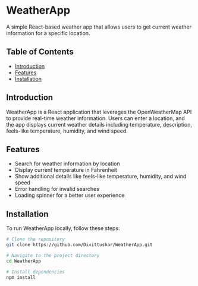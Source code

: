# WeatherApp

A simple React-based weather app that allows users to get current weather information for a specific location.

## Table of Contents

- [Introduction](#introduction)
- [Features](#features)
- [Installation](#installation)

## Introduction

WeatherApp is a React application that leverages the OpenWeatherMap API to provide real-time weather information. Users can enter a location, and the app displays current weather details including temperature, description, feels-like temperature, humidity, and wind speed.

## Features

- Search for weather information by location
- Display current temperature in Fahrenheit
- Show additional details like feels-like temperature, humidity, and wind speed
- Error handling for invalid searches
- Loading spinner for a better user experience

## Installation

To run WeatherApp locally, follow these steps:

```bash
# Clone the repository
git clone https://github.com/Dixittushar/WeatherApp.git

# Navigate to the project directory
cd WeatherApp

# Install dependencies
npm install
```
